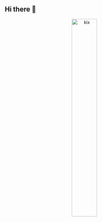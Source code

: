 ## Hi there 👋 



  
<p align="center" width="100%">
<a href="https://kixjs.ml" target="_blank" title="kix">
    <img width="40%" src="https://user-images.githubusercontent.com/33871030/211328095-a167487d-225e-440b-b688-f22e012a0cab.png" alt="kix">
 </a>
</p>

